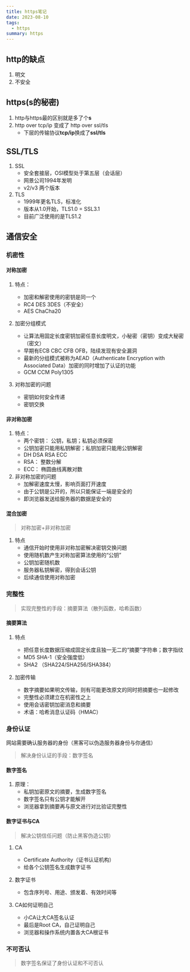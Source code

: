 ```yaml
---
title: https笔记
date: 2023-08-10
tags:
  - https
summary: https
---
```


## http的缺点
1. 明文
2. 不安全

## https(s的秘密)
1. http与https最的区别就是多了个**s**
2. http over tcp/ip 变成了 http over ssl/tls
    - 下层的传输协议**tcp/ip**换成了**ssl/tls**

## SSL/TLS
1. SSL
    - 安全套接层，OSI模型处于第五层（会话层）
    - 网景公司1994年发明
    - v2/v3 两个版本
2. TLS
    - 1999年更名TLS，标准化
    - 版本从1.0开始，TLS1.0 = SSL3.1
    - 目前广泛使用的是TLS1.2

## 通信安全
### 机密性
#### 对称加密
1. 特点：
	- 加密和解密使用的密钥是同一个
	- RC4 DES 3DES（不安全）
    - AES ChaCha20

2. 加密分组模式
    - 让算法用固定长度密钥加密任意长度明文，小秘密（密钥）变成大秘密（密文）
    - 早期有ECB CBC CFB OFB，陆续发现有安全漏洞
    - 最新的分组模式被称为AEAD（Authenticate Encryption with Associated Data）加密的同时增加了认证的功能
    - GCM CCM Poly1305

3. 对称加密的问题
    - 密钥如何安全传递
    - 密钥交换

#### 非对称加密

1. 特点：
	- 两个密钥： 公钥，私钥；私钥必须保密
	- 公钥加密只能用私钥解密；私钥加密只能用公钥解密
	- DH DSA RSA ECC
	- RSA： 整数分解
	- ECC： 椭圆曲线离散对数
2. 非对称加密的问题
    - 加解密速度太慢，影响页面打开速度
    - 由于公钥是公开的，所以只能保证一端是安全的
    - 即浏览器发送给服务器的数据是安全的

#### 混合加密
> 对称加密+非对称加密

1. 特点
    - 通信开始时使用非对称加密解决密钥交换问题
    - 使用随机数产生对称加密算法使用的“公钥”
    - 公钥加密随机数
    - 服务器私钥解密，得到会话公钥
    - 后续通信使用对称加密

### 完整性
> 实现完整性的手段：摘要算法（散列函数，哈希函数）
#### 摘要算法
1. 特点
    - 把任意长度数据压缩成固定长度且独一无二的“摘要”字符串；数字指纹
    - MD5 SHA-1（安全强度低）
    - SHA2 （SHA224/SHA256/SHA384）

2. 加密传输
    - 数字摘要如果明文传输，则有可能更改原文的同时把摘要也一起修改
    - 完整性必须建立在机密性之上
    - 使用会话密钥加密消息和摘要
    - 术语：哈希消息认证码（HMAC）

### 身份认证
网站需要确认服务器的身份（黑客可以伪造服务器身份与你通信）
> 解决身份认证的手段：数字签名

#### 数字签名
1. 原理：
    - 私钥加密原文的摘要，生成数字签名
    - 数字签名只有公钥才能解开
    - 浏览器拿到摘要再与原文进行对比验证完整性

#### 数字证书与CA
> 解决公钥信任问题（防止黑客伪造公钥）

1. CA
    - Certificate Authority（证书认证机构）
    - 给各个公钥签名生成数字证书

2. 数字证书
    - 包含序列号、用途、颁发着、有效时间等
    
3. CA如何证明自己
    - 小CA让大CA签名认证
    - 最后是Root CA，自己证明自己
    - 浏览器和操作系统内置各大CA根证书
### 不可否认
> 数字签名保证了身份认证和不可否认
